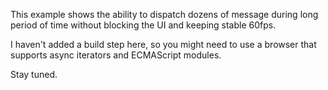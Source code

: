 This example shows the ability to dispatch dozens of message during long period of time without blocking the UI and keeping stable 60fps.

I haven't added a build step here, so you might need to use a browser that supports async iterators and ECMAScript modules.

Stay tuned.
